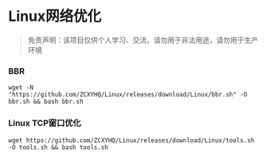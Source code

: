 # Linux网络优化  

> 免责声明：该项目仅供个人学习、交流，请勿用于非法用途，请勿用于生产环境  

### BBR

```
wget -N "https://github.com/ZCXYHQ/Linux/releases/download/Linux/bbr.sh" -O bbr.sh && bash bbr.sh
```

### Linux TCP窗口优化

```
wget https://github.com/ZCXYHQ/Linux/releases/download/Linux/tools.sh -O tools.sh && bash tools.sh
```
